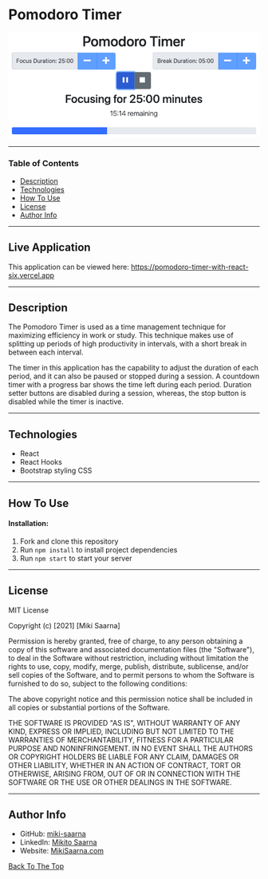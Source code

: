 
# Pomodoro Timer

![Image of the application actively running](/images/pomodoro-timer-active.png)

---

### Table of Contents

- [Description](#description)
- [Technologies](#technologies)
- [How To Use](#how-to-use)
- [License](#license)
- [Author Info](#author-info)

---

## Live Application

This application can be viewed here: https://pomodoro-timer-with-react-six.vercel.app

---


## Description

The Pomodoro Timer is used as a time management technique for maximizing efficiency in work or study. This technique makes use of splitting up periods of high productivity in intervals, with a short break in between each interval.

The timer in this application has the capability to adjust the duration of each period, and it can also be paused or stopped during a session. A countdown timer with a progress bar shows the time left during each period. Duration setter buttons are disabled during a session, whereas, the stop button is disabled while the timer is inactive.

---

## Technologies

- React
- React Hooks
- Bootstrap styling CSS

---

## How To Use

#### Installation:

1. Fork and clone this repository
2. Run `npm install` to install project dependencies
3. Run `npm start` to start your server

---

## License

MIT License

Copyright (c) [2021] [Miki Saarna]

Permission is hereby granted, free of charge, to any person obtaining a copy
of this software and associated documentation files (the "Software"), to deal
in the Software without restriction, including without limitation the rights
to use, copy, modify, merge, publish, distribute, sublicense, and/or sell
copies of the Software, and to permit persons to whom the Software is
furnished to do so, subject to the following conditions:

The above copyright notice and this permission notice shall be included in all
copies or substantial portions of the Software.

THE SOFTWARE IS PROVIDED "AS IS", WITHOUT WARRANTY OF ANY KIND, EXPRESS OR
IMPLIED, INCLUDING BUT NOT LIMITED TO THE WARRANTIES OF MERCHANTABILITY,
FITNESS FOR A PARTICULAR PURPOSE AND NONINFRINGEMENT. IN NO EVENT SHALL THE
AUTHORS OR COPYRIGHT HOLDERS BE LIABLE FOR ANY CLAIM, DAMAGES OR OTHER
LIABILITY, WHETHER IN AN ACTION OF CONTRACT, TORT OR OTHERWISE, ARISING FROM,
OUT OF OR IN CONNECTION WITH THE SOFTWARE OR THE USE OR OTHER DEALINGS IN THE
SOFTWARE.

---

## Author Info


- GitHub: [miki-saarna](https://github.com/miki-saarna)
- LinkedIn: [Mikito Saarna](https://www.linkedin.com/in/mikito-saarna/)
- Website: [MikiSaarna.com](https://MikiSaarna.com)

[Back To The Top](#pomodoro-timer)